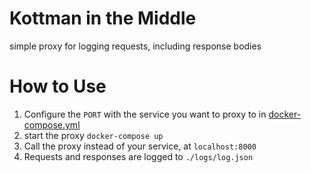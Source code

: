 # Kottman in the Middle

simple proxy for logging requests, including response bodies

# How to Use

1. Configure the `PORT` with the service you want to proxy to in [docker-compose.yml](https://github.com/ikottman/kitm/blob/main/docker-compose.yml#L8)
2. start the proxy `docker-compose up`
3. Call the proxy instead of your service, at `localhost:8000`
4. Requests and responses are logged to `./logs/log.json`
